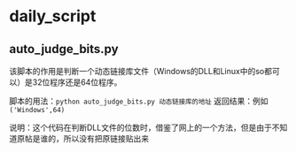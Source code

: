 # daily_script

## auto_judge_bits.py

该脚本的作用是判断一个动态链接库文件（Windows的DLL和Linux中的so都可以）是32位程序还是64位程序。

脚本的用法：`python auto_judge_bits.py 动态链接库的地址`
返回结果：例如`('Windows',64)`

说明：这个代码在判断DLL文件的位数时，借鉴了网上的一个方法，但是由于不知道原帖是谁的，所以没有把原链接贴出来